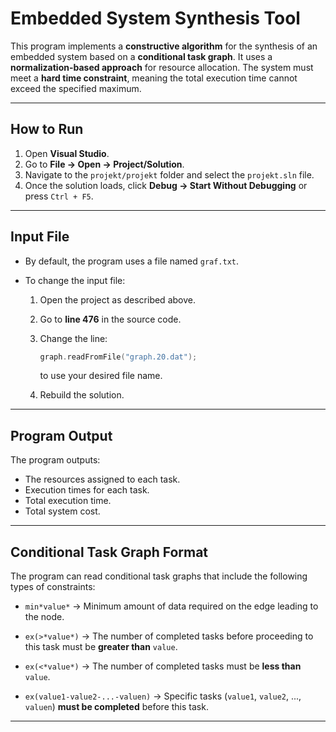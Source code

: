 # Embedded System Synthesis Tool

This program implements a **constructive algorithm** for the synthesis of an embedded system based on a **conditional task graph**. It uses a **normalization-based approach** for resource allocation. The system must meet a **hard time constraint**, meaning the total execution time cannot exceed the specified maximum.

---

## How to Run

1. Open **Visual Studio**.
2. Go to **File → Open → Project/Solution**.
3. Navigate to the `projekt/projekt` folder and select the `projekt.sln` file.
4. Once the solution loads, click **Debug → Start Without Debugging** or press `Ctrl + F5`.

---

## Input File

* By default, the program uses a file named `graf.txt`.
* To change the input file:

  1. Open the project as described above.

  2. Go to **line 476** in the source code.

  3. Change the line:

     ```cpp
     graph.readFromFile("graph.20.dat");
     ```

     to use your desired file name.

  4. Rebuild the solution.

---

## Program Output

The program outputs:

* The resources assigned to each task.
* Execution times for each task.
* Total execution time.
* Total system cost.

---

## Conditional Task Graph Format

The program can read conditional task graphs that include the following types of constraints:

* `min*value*`
  → Minimum amount of data required on the edge leading to the node.

* `ex(>*value*)`
  → The number of completed tasks before proceeding to this task must be **greater than** `value`.

* `ex(<*value*)`
  → The number of completed tasks must be **less than** `value`.

* `ex(value1-value2-...-valuen)`
  → Specific tasks (`value1`, `value2`, ..., `valuen`) **must be completed** before this task.

---

